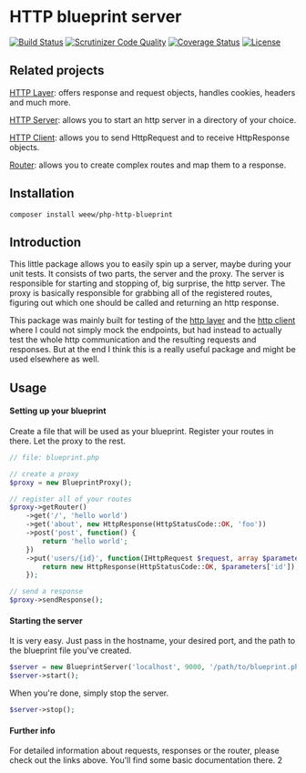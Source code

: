 # HTTP blueprint server

[![Build Status](https://travis-ci.org/weew/php-http-blueprint.svg?branch=master)](https://travis-ci.org/weew/php-http-blueprint)
[![Scrutinizer Code Quality](https://scrutinizer-ci.com/g/weew/php-http-blueprint/badges/quality-score.png?b=master)](https://scrutinizer-ci.com/g/weew/php-http-blueprint/?branch=master)
[![Coverage Status](https://coveralls.io/repos/weew/php-http-blueprint/badge.svg?branch=master&service=github)](https://coveralls.io/github/weew/php-http-blueprint?branch=master)
[![License](https://poser.pugx.org/weew/php-http-blueprint/license)](https://packagist.org/packages/weew/php-http-blueprint)

## Related projects

[HTTP Layer](https://github.com/weew/php-http): offers response and request objects,
handles cookies, headers and much more.

[HTTP Server](https://github.com/weew/php-http-server): allows you to start
an http server in a directory of your choice.

[HTTP Client](https://github.com/weew/php-http-client): allows you to send
HttpRequest and to receive HttpResponse objects.

[Router](https://github.com/weew/php-router): allows you to create complex
routes and map them to a response.

## Installation

`composer install weew/php-http-blueprint`

## Introduction

This little package allows you to easily spin up a server, maybe during your
unit tests. It consists of two parts, the server and the proxy. The server
is responsible for starting and stopping of, big surprise, the http server.
The proxy is basically responsible for grabbing all of the registered routes,
figuring out which one should be called and returning an http response.

This package was mainly built for testing of the
[http layer](https://github.com/weew/php-http) and the
[http client](https://github.com/weew/php-http-client) where I could not simply mock
the endpoints, but had instead to actually test the whole http communication and the
resulting requests and responses. But at the end I think this is a really
useful package and might be used elsewhere as well.

## Usage

#### Setting up your blueprint

Create a file that will be used as your blueprint. Register your routes
in there. Let the proxy to the rest.

```php
// file: blueprint.php

// create a proxy
$proxy = new BlueprintProxy();

// register all of your routes
$proxy->getRouter()
    ->get('/', 'hello world')
    ->get('about', new HttpResponse(HttpStatusCode::OK, 'foo'))
    ->post('post', function() {
        return 'hello world';
    })
    ->put('users/{id}', function(IHttpRequest $request, array $parameters) {
        return new HttpResponse(HttpStatusCode::OK, $parameters['id']);
    });

// send a response
$proxy->sendResponse();
```

#### Starting the server

It is very easy. Just pass in the hostname, your desired port, and the
path to the blueprint file you've created.

```php
$server = new BlueprintServer('localhost', 9000, '/path/to/blueprint.php');
$server->start();
```

When you're done, simply stop the server.

```php
$server->stop();
```

#### Further info

For detailed information about requests, responses or the router, please
check out the links above. You'll find some basic documentation there.
2
